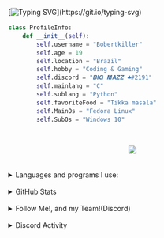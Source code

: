 

[![Typing SVG](https://readme-typing-svg.herokuapp.com?font=Fira+Mono&pause=1000&color=9B18F7&center=true&vCenter=true&width=435&lines=Bem+Vindo+ao+meu+Perfil!;Welcome+to+my+Profile!+;%C2%A1Bienvenido+a+mi+perfil!;%D0%94%D0%BE%D0%B1%D1%80%D0%BE+%D0%BF%D0%BE%D0%B6%D0%B0%D0%BB%D0%BE%D0%B2%D0%B0%D1%82%D1%8C+%D0%B2+%D0%BC%D0%BE%D0%B9+%D0%BF%D1%80%D0%BE%D1%84%D0%B8%D0%BB%D1%8C!)](https://git.io/typing-svg)
 
```py
class ProfileInfo:
    def __init__(self):
        self.username = "Bobertkiller"
        self.age = 19
        self.location = "Brazil"
        self.hobby = "Coding & Gaming"
        self.discord = "𝑩𝑰𝑮 𝑴𝑨𝒁𝒁 ♣#2191"
        self.mainlang = "C"
        self.sublang = "Python"
        self.favoriteFood = "Tikka masala"
        self.MainOs = "Fedora Linux"
        self.SubOs = "Windows 10"
```


<br>
<p align="center">
    <kbd>
        <img src="https://thumbs.gfycat.com/MemorableBetterCockroach-size_restricted.gif"></img>
    </kbd>
</p>
<br>

<details>
  <summary>Languages and programs I use:</Summary>
  <br>
    <p align="center">
      <div style="display: inline_block"><br>
        <img align="center" alt="Python" height="40" width="40" src="https://cdn.jsdelivr.net/gh/devicons/devicon/icons/python/python-original.svg">
        <img align="center" alt="Python" height="40" width="40" src="https://cdn.jsdelivr.net/gh/devicons/devicon/icons/c/c-original.svg" />
        <img align="center" alt="Csharp" height="40" width="40" src="https://cdn.jsdelivr.net/gh/devicons/devicon/icons/csharp/csharp-original.svg">
        <img align="center" alt="Python" height="40" width="40" src="https://cdn.jsdelivr.net/gh/devicons/devicon/icons/java/java-original-wordmark.svg" />
        <img align="center" alt="HTML" height="40" width="40" src="https://raw.githubusercontent.com/devicons/devicon/master/icons/html5/html5-original.svg">
        <img align ="center" alt ="Android Studio" height = "40" widht= "40" src="https://cdn.jsdelivr.net/gh/devicons/devicon/icons/linux/linux-original.svg" />
        <img align="center" alt="Python" height="40" width="40" src="https://cdn.jsdelivr.net/gh/devicons/devicon/icons/java/java-original-wordmark.svg" />
        <img align="center" alt="Python" height="40" width="40" src="https://cdn.jsdelivr.net/gh/devicons/devicon/icons/godot/godot-original.svg" />
        <img align="center" alt="Python" height="40" width="40" src="https://cdn.jsdelivr.net/gh/devicons/devicon/icons/unity/unity-original.svg" />
        <img align="center" alt="Python" height="40" width="40" src="https://cdn.jsdelivr.net/gh/devicons/devicon/icons/unrealengine/unrealengine-original.svg" />
        <img align="center" alt="Python" height="40" width="40" src="https://cdn.jsdelivr.net/gh/devicons/devicon/icons/blender/blender-original.svg" />
        <img align="center" alt="Python" height="40" width="40" src="https://cdn.jsdelivr.net/gh/devicons/devicon/icons/photoshop/photoshop-line.svg" />
        <img align="center" alt="Python" height="40" width="40" src="https://cdn.jsdelivr.net/gh/devicons/devicon/icons/premierepro/premierepro-original.svg" />
        <img align="center" alt="Python" height="40" width="40" src="https://cdn.jsdelivr.net/gh/devicons/devicon/icons/aftereffects/aftereffects-original.svg" />
             
  </div>
   </p>
</details>
<br>

<details>
  <summary>GitHub Stats</Summary>
  <div>
  <a href="https://github.com/Bobertkiller">
<!--   <img height="180em" src="https://github-readme-stats.vercel.app/api?username=Bobertkiller&show_icons=true&theme=tokyonight&include_all_commits=true&count_private=true"/> -->
  <img height="180em" src="https://github-readme-stats.vercel.app/api/top-langs/?username=Bobertkiller&layout=compact&langs_count=6&theme=tokyonight"/>
  </a>
</div>


</details>

 <br>
<details>
  <summary>Follow Me!, and my Team!(Discord)</Summary>
  <a href="" target="_blank"><img src="https://img.shields.io/badge/YouTube-FF0000?style=for-the-badge&logo=youtube&logoColor=white" target="_blank"></a>
  <a href="" target="_blank"><img src="https://img.shields.io/badge/-Instagram-%23E4405F?style=for-the-badge&logo=instagram&logoColor=white" target="_blank"></a>
  <a href="https://discord.com/invite/7qK8sfEq2q" target=""><img src="https://img.shields.io/badge/Discord-7289DA?style=for-the-badge&logo=discord&logoColor=white" target="_blank"></a> 
  <a href="mailto:Felipe.Mazzeo.Barbosa@outlook.com"><img src="https://img.shields.io/badge/-Gmail-%23333?style=for-the-badge&logo=gmail&logoColor=white" target="_blank"></a>
  <a href="https://www.linkedin.com/in/felipe-mazzeo-barbosa-4a498a235/" target="_blank"><img src="https://img.shields.io/badge/-LinkedIn-%230077B5?style=for-the-badge&logo=linkedin&logoColor=white" target="_blank"></a> 


</details>
<br>
<details>
    <summary>Discord Activity</summary>
    <p align="center">
        <a href="https://discord.com/users/313056647155286016">
            <img src="https://lanyard.cnrad.dev/api/313056647155286016"></img>
        </a>
    </p>
</details>
</div>
